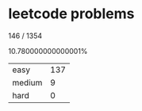 # leetcode problems

146 / 1354

10.780000000000001%

|        |     |
| ------ | --- |
| easy   | 137  |
| medium | 9   |
| hard   | 0   |

